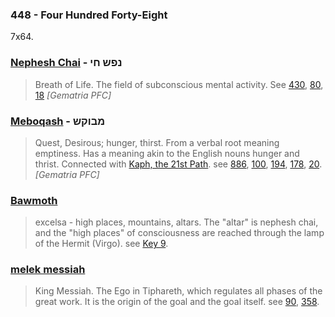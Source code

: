 ### 448 - Four Hundred Forty-Eight
7x64.

### [Nephesh Chai](/keys/NPSh.ChI) - נפש חי
> Breath of Life. The field of subconscious mental activity. See [430](430), [80](80), [18](18) *[Gematria PFC]*

### [Meboqash](/keys/MBVQSh) - מבוקש
> Quest, Desirous; hunger, thirst. From a verbal root meaning emptiness. Has a meaning akin to the English nouns hunger and thrist. Connected with [Kaph, the 21st Path](21). see [886](886), [100](100), [194](194), [178](178), [20](20). *[Gematria PFC]*

### [Bawmoth](/keys/BMVTh)
> excelsa - high places, mountains, altars. The "altar" is nephesh chai, and the "high places" of consciousness are reached through the lamp of the Hermit (Virgo). see [Key 9](9).


### [melek messiah](/keys/MLK.MShICh)
> King Messiah. The Ego in Tiphareth, which regulates all phases of the great work. It is the origin of the goal and the goal itself. see [90](90), [358](358).